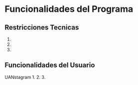 # Funcionalidades del Programa

## Restricciones Tecnicas
1. 
2.
3.

## Funcionalidades del Usuario
UANstagram
1.
2.
3.